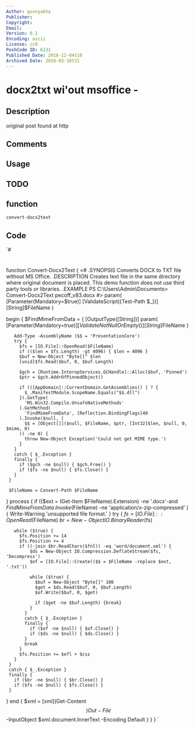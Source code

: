 ```yaml
---
Author: govnyakha
Publisher: 
Copyright: 
Email: 
Version: 0.1
Encoding: ascii
License: cc0
PoshCode ID: 6131
Published Date: 2016-12-04t10
Archived Date: 2016-03-18t21
---
```


# docx2txt wi'out msoffice - 

## Description

original post found at http

## Comments



## Usage



## TODO



## function

`convert-docx2text`

## Code

`#
 #
 function Convert-Docx2Text {
   <#
     .SYNOPSIS
         Converts DOCX to TXT file without MS Office.
     .DESCRIPTION
         Creates text file in the same directory where original document
         is placed. This demo function does not use third party tools or
         libraries.
     .EXAMPLE
         PS C:\Users\Admin\Documents> Convert-Docx2Text pecoff_v83.docx
   #>
   param(
     [Parameter(Mandatory=$true)]
     [ValidateScript({Test-Path $_})]
     [String]$FileName
   )
   
   begin {
     $FindMimeFromData = {
       [OutputType([String])]
       param(
         [Parameter(Mandatory=$true)]
         [ValidateNotNullOrEmpty()]
         [String]$FileName
       )
       
       Add-Type -AssemblyName ($$ = 'PresentationCore')
       try {
         $fs = [IO.File]::OpenRead($FileName)
         if (($len = $fs.Length) -gt 4096) { $len = 4096 }
         $buf = New-Object "Byte[]" $len
         [void]$fs.Read($buf, 0, $buf.Length)
         
         $gch = [Runtime.InteropServices.GCHandle]::Alloc($buf, 'Pinned')
         $ptr = $gch.AddrOfPinnedObject()
         
         if (([AppDomain]::CurrentDomain.GetAssemblies() | ? {
           $_.ManifestModule.ScopeName.Equals("$$.dll")
         }).GetType(
           'MS.Win32.Compile.UnsafeNativeMethods'
         ).GetMethod(
           'FindMimeFromData', [Reflection.BindingFlags]40
         ).Invoke($null, (
           $$ = [Object[]]($null, $FileName, $ptr, [Int32]$len, $null, 0, $mime, 0)
         )) -ne 0) {
           throw New-Object Exception('Could not get MIME type.')
         }
       }
       catch { $_.Exception }
       finally {
         if ($gch -ne $null) { $gch.Free() }
         if ($fs -ne $null) { $fs.Close() }
       }
     }
     
     $FileName = Convert-Path $FileName
   }
   process {
     if (($ext = (Get-Item $FileName).Extension) -ne '.docx'-and
         $FindMimeFromData.Invoke($FileName) -ne 'application/x-zip-compressed'
     ) {
       Write-Warning 'unsupported file format.'
     }
     try {
       $fs = [IO.File]::OpenRead($FileName)
       $br = New-Object IO.BinaryReader($fs)
       
       while ($true) {
         $fs.Position += 14
         $fs.Position += 4
         if ((-join $br.ReadChars($fnl)) -eq 'word/document.xml') {
             $ds = New-Object IO.Compression.DeflateStream($fs, 'Decompress')
             $of = [IO.File]::Create(($$ = $FileName -replace $ext, '.txt'))
             
             while ($true) {
               $buf = New-Object "Byte[]" 100
               $get = $ds.Read($buf, 0, $buf.Length)
               $of.Write($buf, 0, $get)
               
               if ($get -ne $buf.Length) {break}
             }
           }
           catch { $_.Exception }
           finally {
             if ($of -ne $null) { $of.Close() }
             if ($ds -ne $null) { $ds.Close() }
           }
           break
         }
         $fs.Position += $efl + $csz
       }
     }
     catch { $_.Exception }
     finally {
       if ($br -ne $null) { $br.Close() }
       if ($fs -ne $null) { $fs.Close() }
     }
   }
   end {
       $xml = [xml](Get-Content $$)
       Out-File $$ -InputObject $xml.document.InnerText -Encoding Default
     }
   }
 }
`


